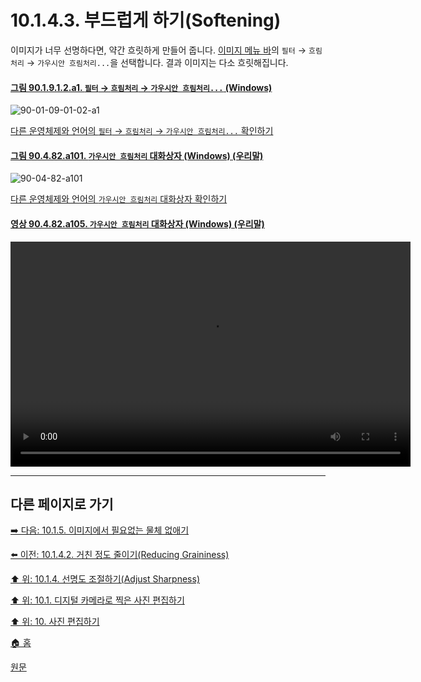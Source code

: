 # 10.1.4.3. 부드럽게 하기(Softening)
이미지가 너무 선명하다면, 약간 흐릿하게 만들어 줍니다. [이미지 메뉴 바](./03-02-04-02-image-menu.md)의 `필터` → `흐림처리` → `가우시안 흐림처리...`을 선택합니다. 결과 이미지는 다소 흐릿해집니다.

<a id="90-01-09-01-02-a1"></a>

#### [그림 90.1.9.1.2.a1. `필터` → `흐림처리` → `가우시안 흐림처리...` (Windows)](./90-01-09-01-02-gaussian_blur.md#90-01-09-01-02-a1)
![90-01-09-01-02-a1](https://github.com/wonder13662/gimp/assets/15767104/6ce59f61-1e4a-4d6e-a14c-32b2ffe1cb77)

[다른 운영체제와 언어의 `필터` → `흐림처리` → `가우시안 흐림처리...` 확인하기](./90-01-09-01-02-gaussian_blur.md#90-01-09-01-02-a2)

<a id="90-04-82-a101"></a>

#### [그림 90.4.82.a101. `가우시안 흐림처리` 대화상자 (Windows) (우리말)](./90-04-82-gaussian_blur.md#90-04-82-a101)
![90-04-82-a101](https://github.com/wonder13662/gimp/assets/15767104/b1edba3b-1764-42a5-a6be-0c03be3b662a)

[다른 운영체제와 언어의 `가우시안 흐림처리` 대화상자 확인하기](./90-04-82-gaussian_blur.md#90-04-82-a102)

<a id="90-04-82-a105"></a>

#### [영상 90.4.82.a105. `가우시안 흐림처리` 대화상자 (Windows) (우리말)](./90-04-82-gaussian_blur.md#90-04-82-a105)
<video controls="controls" width="640" height="360" src="https://github.com/wonder13662/gimp/assets/15767104/4591eca0-d7ee-4e82-81f3-3081031b7676"></video>

***

## 다른 페이지로 가기

[➡️ 다음: 10.1.5. 이미지에서 필요없는 물체 없애기](./10-01-05-00-removing_unwanted_objects_from_an_image.md)

[⬅️ 이전: 10.1.4.2. 거친 정도 줄이기(Reducing Graininess)](./10-01-04-02-reducing_graininess.md)

[⬆️ 위: 10.1.4. 선명도 조절하기(Adjust Sharpness)](./10-01-04-00-adjusting_sharpness.md)

[⬆️ 위: 10.1. 디지털 카메라로 찍은 사진 편집하기](./10-01-00-working-with-digital-camera-photos.md)

[⬆️ 위: 10. 사진 편집하기](./10-00-enhancing-photographs.md)

[🏠 홈](./00-home.md)

[원문](https://docs.gimp.org/2.10/ko/gimp-imaging-photos.html#gimp-using-photography-unblurring)
